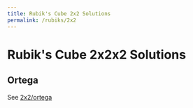```yaml
---
title: Rubik's Cube 2x2 Solutions
permalink: /rubiks/2x2
---
```


# Rubik's Cube 2x2x2 Solutions

## Ortega

See [2x2/ortega](2x2/ortega.md)